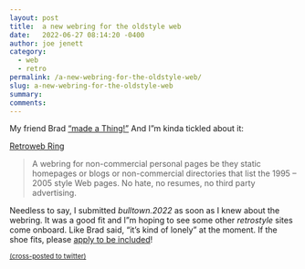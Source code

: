 ```yaml
---
layout: post
title:  a new webring for the oldstyle web
date:   2022-06-27 08:14:20 -0400
author: joe jenett
category:
  - web
  - retro
permalink: /a-new-webring-for-the-oldstyle-web/
slug: a-new-webring-for-the-oldstyle-web
summary:
comments: 
---
```

<p>My friend Brad <a href="https://indieseek.xyz/2022/06/27/i-made-a-new-webring-for-retro-websites-and-others/" title="">“made a Thing!”</a> And I”m kinda tickled about it:
</p>
<p>
<a href="https://indieseek.xyz/webring/" title="">Retroweb Ring</a>
</p>
<blockquote><p>
A webring for non-commercial personal pages be they static homepages or blogs or non-commercial directories that list the 1995 – 2005 style Web pages. No hate, no resumes, no third party advertising.
</p></blockquote>
<p>
Needless to say, I submitted <em>bulltown.2022</em> as soon as I knew about the webring. It was a good fit and I”m hoping to see some other <em>retrostyle</em> sites come onboard. Like Brad said, “it’s kind of lonely” at the moment. If the shoe fits, please <a href="https://indieseek.xyz/webring/" title="">apply to be included</a>! 
</p>
<a href="https://brid.gy/publish/twitter"><small>(cross-posted to twitter)</small></a>
<data class="p-bridgy-omit-link" value="false"></data>